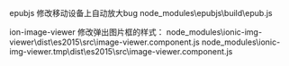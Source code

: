 epubjs
修改移动设备上自动放大bug
node_modules\epubjs\build\epub.js


ion-image-viewer
修改弹出图片框的样式：
node_modules\ionic-img-viewer\dist\es2015\src\image-viewer.component.js
node_modules\ionic-img-viewer\.tmp\dist\es2015\src\image-viewer.component.js
        